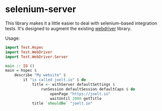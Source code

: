 selenium-server
===============
This library makes it a little easier to deal with selenium-based integration tests. It's designed to augment the existing [webdriver](http://hackage.haskell.org/package/webdriver) library.

Usage:

``` haskell
import Test.Hspec
import Test.WebDriver
import Test.WebDriver.Server

main :: IO ()
main = hspec $
    describe "My website" $
        it "is called joelt.io" $ do
            title <- withServer defaultSettings $
                runSession defaultSession defaultCaps $ do
                    openPage "https://joelt.io"
                    waitUntil 2000 getTitle
            title `shouldBe` "joelt.io"
```
